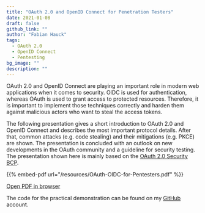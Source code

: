 ```yaml
---
title: "OAuth 2.0 and OpenID Connect for Penetration Testers"
date: 2021-01-08
draft: false
github_link: ""
author: "Fabian Hauck"
tags:
  - OAuth 2.0
  - OpenID Connect
  - Pentesting
bg_image: ""
description: ""
---
```

OAuth 2.0 and OpenID Connect are playing an important role in modern web applications when it comes to security. OIDC is used for authentication, whereas OAuth is used to grant access to protected resources. Therefore, it is important to implement those techniques correctly and harden them against malicious actors who want to steal the access tokens.

The following presentation gives a short introduction to OAuth 2.0 and OpenID Connect and describes the most important protocol details. After that, common attacks (e.g. code stealing) and their mitigations (e.g. PKCE) are shown. The presentation is concluded with an outlook on new developments in the OAuth community and a guideline for security testing. The presentation shown here is mainly based on the [OAuth 2.0 Security BCP](https://tools.ietf.org/html/draft-ietf-oauth-security-topics-16).

{{% embed-pdf url="/resources/OAuth-OIDC-for-Pentesters.pdf" %}}

[Open PDF in browser](/resources/OAuth-OIDC-for-Pentesters.pdf)

The code for the practical demonstration can be found on my [GitHub](https://github.com/fabian-hk/AppAuth-Attack) account.
